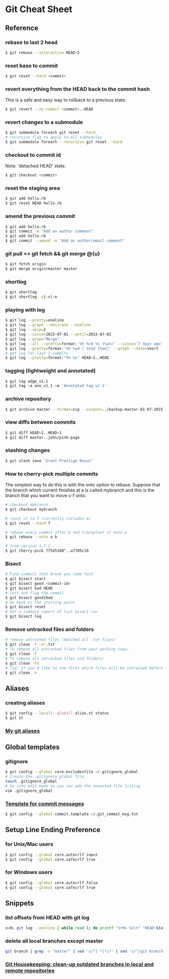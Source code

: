 # Git Cheat Sheet
## Reference
### rebase to last 2 head
```bash
$ git rebase --interactive HEAD~2
```
### reset base to commit
```bash
$ git reset --hard <commit>
```
### revert everything from the HEAD back to the commit hash
This is a safe and easy way to rollback to a previous state.
```bash
$ git revert --no-commit <commit>..HEAD
```
### revert changes to a submodule
```bash
$ git submodule foreach git reset --hard
# recursive flag to apply to all submodules
$ git submodule foreach --recursive git reset --hard
```
### checkout to commit id
Note: 'detached HEAD' state.
```bash
$ git checkout <commit>
```
### reset the staging area
```bash
$ git add hello.rb
$ git reset HEAD hello.rb
```
### amend the previous commit
```bash
$ git add hello.rb
$ git commit -m "Add an author comment"
$ git add hello.rb
$ git commit --amend -m "Add an author/email comment"
```
### git pull == git fetch && git merge @{u}
```bash
$ git fetch origin
$ git merge origin/master master
```
### shortlog
```bash
$ git shortlog
$ git shortlog -n|-s|-e
```
### playing with log
```bash
$ git log --pretty=oneline
$ git log --graph --decorate --oneline
$ git log --skip=2
$ git log --since=2015-07-01 --until=2015-07-02
$ git log --grep="Merge"
$ git log --all --pretty=format:'%h %cd %s (%an)' --since='7 days ago'
$ git log --pretty=format:'%h %ad | %s%d [%an]' --graph --date=short
# get log for last 2 commits
$ git log --pretty=format:"%h %s" HEAD~2..HEAD
```
### tagging (lightweight and annotated)
```bash
$ git tag edge_v1.1
$ git tag –a ann_v1.1 –m 'Annotated tag v1.1'
```
### archive repository
```bash
$ git archive master --format=zip --output=../backup-master-01-07-2015.zip
```
### view diffs between commits
```bash
$ git diff HEAD~2..HEAD~1
$ git diff master..john/pink-page
```
### stashing changes
```bash
$ git stash save "Grant Prestige Bonus"
```
### How to cherry-pick multiple commits
The simplest way to do this is with the onto option to rebase. Suppose that the branch which current finishes at a is called mybranch and this is the branch that you want to move c-f onto.
```bash
# checkout mybranch
$ git checkout mybranch

# reset it to f (currently includes a)
$ git reset --hard f

# rebase every commit after b and transplant it onto a
$ git rebase --onto a b

# from version 1.7.2
$ git cherry-pick 7f545188^..a7785c10
```
### Bisect
```bash
# Find commits that break you code fast
$ git bisect start
$ git bisect good <commit-id>
$ git bisect bad HEAD
# Test and flag the commit
$ git bisect good|bad
# Go back to the starting point
$ git bisect reset
# Get a summary report of last bisect run
$ git bisect log
```
### Remove untracked files and folders
```bash
# remove untracked files (matched all .txt files)
$ git clean -f -e*.txt
# To remove all untracked files from your working copy:
$ git clean -f
# To remove all untracked files and folders:
$ git clean -fd
# Tip: If you'd like to see first which files will be untracked before actually removing them, you can do a safe clean test by running:
$ git clean -n
```
## Aliases
### creating aliases
```bash
$ git config --local[--global] alias.st status
$ git st
```
### [My git aliases](https://gist.github.com/celavi/1ada8b067031b05733e45c624e503e56)
## Global templates
### gitignore
```bash
$ git config --global core.excludesfile ~/.gitignore_global
# Create the .gitignore_global file
touch .gitignore_global
# Go into edit mode so you can add the unwanted file listing
vim .gitignore_global
```
### [Template for commit messages](https://gist.github.com/celavi/4f73461976cc6fa90b1d9f5e051d2f8b)
```bash
$ git config --global commit.template ~/.git_commit_msg.txt
```
## Setup Line Ending Preference
### for Unix/Mac users
```bash
$ git config --global core.autocrlf input
$ git config --global core.safecrlf true
```
### for Windows users
```bash
$ git config --global core.autocrlf false
$ git config --global core.safecrlf true
```
## Snippets
### list offsets from HEAD with git log
```bash
o=0; git log --oneline | while read l; do printf "%+9s %s\n" "HEAD~${o}" "$l"; o=$(($o+1)); done | less
```
### delete all local branches except master
```bash
git branch | grep -v "master" | sed 's/^[ *]*//' | sed 's/^/git branch -D /' | bash
```
### [Git Housekeeping: clean-up outdated branches in local and remote repositories](https://gist.github.com/celavi/46645418f62b5f87967869d430e34b0a)
